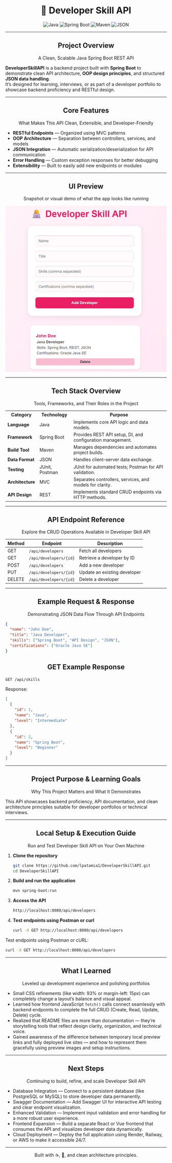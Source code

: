 <div align="center">
  
# 🧩 Developer Skill API

![Java](https://img.shields.io/badge/Java-006400?style=for-the-badge&logo=java&logoColor=white)
![Spring Boot](https://img.shields.io/badge/Spring_Boot-006400?style=for-the-badge&logo=springboot&logoColor=white)
![Maven](https://img.shields.io/badge/Maven-006400?style=for-the-badge&logo=apachemaven&logoColor=white)
![JSON](https://img.shields.io/badge/JSON-006400?style=for-the-badge&logo=json&logoColor=white)

</div>

---

<div align="center">

## Project Overview
A Clean, Scalable Java Spring Boot REST API  

</div>

**DeveloperSkillAPI** is a backend project built with **Spring Boot** to demonstrate clean API architecture, **OOP design principles**, and structured **JSON data handling**.  
It’s designed for learning, interviews, or as part of a developer portfolio to showcase backend proficiency and RESTful design.

---
<div align="center">

## Core Features
What Makes This API Clean, Extensible, and Developer-Friendly

</div>

- **RESTful Endpoints** — Organized using MVC patterns  
- **OOP Architecture** — Separation between controllers, services, and models  
- **JSON Integration** — Automatic serialization/deserialization for API communication  
- **Error Handling** — Custom exception responses for better debugging  
- **Extensibility** — Built to easily add new endpoints or modules  

---

<div align="center">

## UI Preview
Snapshot or visual demo of what the app looks like running

![App Preview](assets/demo-preview.png)

</div>

---

<div align="center">

## Tech Stack Overview
Tools, Frameworks, and Their Roles in the Project

</div>  

<div align="center">

<table>
  <tr>
    <th>Category</th>
    <th>Technology</th>
    <th>Purpose</th>
  </tr>
  <tr>
    <td><b>Language</b></td>
    <td>Java</td>
    <td>Implements core API logic and data models.</td>
  </tr>
  <tr>
    <td><b>Framework</b></td>
    <td>Spring Boot</td>
    <td>Provides REST API setup, DI, and configuration management.</td>
  </tr>
  <tr>
    <td><b>Build Tool</b></td>
    <td>Maven</td>
    <td>Manages dependencies and automates project builds.</td>
  </tr>
  <tr>
    <td><b>Data Format</b></td>
    <td>JSON</td>
    <td>Handles client–server data exchange.</td>
  </tr>
  <tr>
    <td><b>Testing</b></td>
    <td>JUnit, Postman</td>
    <td>JUnit for automated tests; Postman for API validation.</td>
  </tr>
  <tr>
    <td><b>Architecture</b></td>
    <td>MVC</td>
    <td>Separates controllers, services, and models for clarity.</td>
  </tr>
  <tr>
    <td><b>API Design</b></td>
    <td>REST</td>
    <td>Implements standard CRUD endpoints via HTTP methods.</td>
  </tr>
</table>

</div>

---

<div align="center">

## API Endpoint Reference
Explore the CRUD Operations Available in Developer Skill API

</div>

<div align="center">

| Method | Endpoint | Description |
|--------|-----------|-------------|
| GET | `/api/developers` | Fetch all developers |
| GET | `/api/developers/{id}` | Retrieve a developer by ID |
| POST | `/api/developers` | Add a new developer |
| PUT | `/api/developers/{id}` | Update an existing developer |
| DELETE | `/api/developers/{id}` | Delete a developer |
</div>

---

<div align="center">

## Example Request & Response
Demonstrating JSON Data Flow Through API Endpoints

</div>

```json
{
  "name": "John Doe",
  "title": "Java Developer",
  "skills": ["Spring Boot", "API Design", "JSON"],
  "certifications": ["Oracle Java SE"]
}

```
<div align="center">

## GET Example Response

</div>

```http
GET /api/skills
```
Response:
```json
[
  {
    "id": 1,
    "name": "Java",
    "level": "Intermediate"
  },
  {
    "id": 2,
    "name": "Spring Boot",
    "level": "Beginner"
  }
]
```
---

<div align="center">

## Project Purpose & Learning Goals
Why This Project Matters and What It Demonstrates

</div>

This API showcases backend proficiency, API documentation, and clean architecture principles suitable for developer portfolios or technical interviews.

---

<div align="center">

## Local Setup & Execution Guide
Run and Test Developer Skill API on Your Own Machine

</div>

1. **Clone the repository**
   ```bash
   git clone https://github.com/lpatamia1/DeveloperSkillAPI.git
   cd DeveloperSkillAPI
2. **Build and run the application**
   ```bash
   mvn spring-boot:run
3. **Access the API**
   ```bash
   http://localhost:8080/api/developers
4. **Test endpoints using Postman or curl**
   ```bash
   curl -X GET http://localhost:8080/api/developers
   ```
Test endpoints using Postman or cURL:
```bash
curl -X GET http://localhost:8080/api/developers
```
---

<div align="center">

## What I Learned
Leveled up development experience and polishing portfolios

</div>

- Small CSS refinements (like width: 93% or margin-left: 15px) can completely change a layout’s balance and visual appeal.
- Learned how frontend JavaScript `fetch()` calls connect seamlessly with backend endpoints to complete the full CRUD (Create, Read, Update, Delete) cycle.
- Realized that README files are more than documentation — they’re storytelling tools that reflect design clarity, organization, and technical voice.
- Gained awareness of the difference between temporary local preview links and fully deployed live sites — and how to represent them gracefully using preview images and setup instructions.

---
<div align="center">

## Next Steps
Continuing to build, refine, and scale Developer Skill API

</div>

- Database Integration — Connect to a persistent database (like PostgreSQL or MySQL) to store developer data permanently.
- Swagger Documentation — Add Swagger UI for interactive API testing and clear endpoint visualization.
- Enhanced Validation — Implement input validation and error handling for a more robust user experience.
- Frontend Expansion — Build a separate React or Vue frontend that consumes the API and visualizes developer data dynamically.
- Cloud Deployment — Deploy the full application using Render, Railway, or AWS to make it accessible 24/7.

---

<div align="center"> Built with ☕, 💙, and clean architecture principles. </div> 

